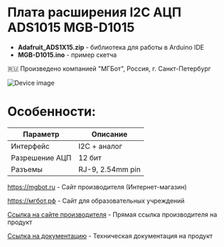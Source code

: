 # Плата расширения I2C АЦП ADS1015 MGB-D1015

- **Adafruit_ADS1X15.zip** - библиотека для работы в Arduino IDE
- **MGB-D1015.ino** - пример скетча

🇷🇺 Произведено компанией "МГБот", Россия, г. Санкт-Петербург

![Device image](https://books.mgbot.ru/images/MGB-D1015.PNG)

# Особенности:

| Параметр    | Описание |
| ----------- | -----------|
| Интерфейс   | I2C + аналог|
| Разрешение АЦП       | 12 бит |
| Разъемы     | RJ-9, 2.54mm pin|

https://mgbot.ru  - Сайт производителя (Интернет-магазин)

https://мгбот.рф  - Сайт для образовательных учреждений

[Ссылка на сайте производителя](https://mgbot.ru/catalog/platy_rasshireniya/plata_rasshireniya_i2c_atsp_ads1015_razem_rj_9_mgb_d1015/) - Прямая ссылка производителя на продукт

[Ссылка на документацию](https://books.mgbot.ru/devices/MGB-D1015.pdf) - Техническая документация на продукт